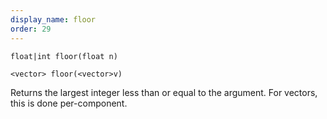 ```yaml
---
display_name: floor
order: 29
---
```

`float|int floor(float n)`

`<vector> floor(<vector>v)`

Returns the largest integer less than or equal to the argument. For vectors, this is done per-component.
